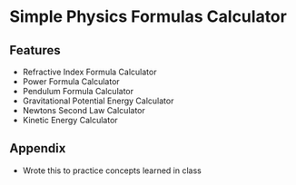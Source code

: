 # **Simple Physics Formulas Calculator**
## Features

- Refractive Index Formula Calculator
- Power Formula Calculator
- Pendulum Formula Calculator
- Gravitational Potential Energy Calculator
- Newtons Second Law Calculator
- Kinetic Energy Calculator


## Appendix

- Wrote this to practice concepts learned in class
